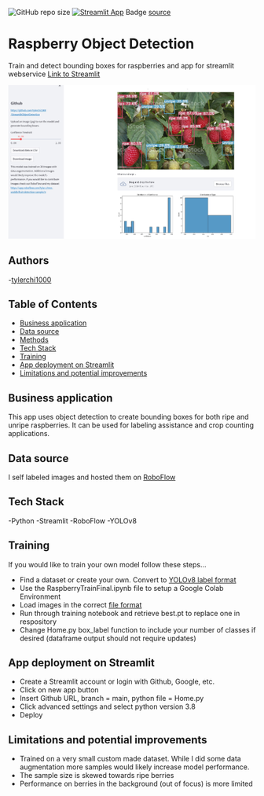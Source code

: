 
![GitHub repo size](https://img.shields.io/github/repo-size/tylerchi1000/StreamlitObjectDetection)
[![Streamlit App](https://static.streamlit.io/badges/streamlit_badge_black_white.svg)](https://tylerchi1000-streamlitobjectdetection-home-9ldy0p.streamlit.app/)
Badge [source](https://shields.io/)

# Raspberry Object Detection

Train and detect bounding boxes for raspberries and app for streamlit webservice
[Link to Streamlit](https://tylerchi1000-streamlitobjectdetection-home-9ldy0p.streamlit.app/)

![Screenshot](https://github.com/tylerchi1000/StreamlitObjectDetection/blob/main/assets/Home_screenshot.jpg)

## Authors

-[tylerchi1000](https://github.com/tylerchi1000)

## Table of Contents

 - [Business application](#business-application)
 - [Data source](#data-source)
 - [Methods](#methods)
 - [Tech Stack](#tech-stack)
 - [Training](#training)
 - [App deployment on Streamlit](#app-deployed-on-streamlit)
 - [Limitations and potential improvements](#Limitations-and-potential-improvements)

## Business application

This app uses object detection to create bounding boxes for both ripe and unripe raspberries. It can be used for labeling assistance and crop counting applications.

## Data source

I self labeled images and hosted them on [RoboFlow](https://app.roboflow.com/tyler-chinn-xnddb/fruit-detection-sample/3)

## Tech Stack

-Python
-Streamlit
-RoboFlow
-YOLOv8

## Training

If you would like to train your own model follow these steps...

 - Find a dataset or create your own. Convert to [YOLOv8 label format](https://roboflow.com/formats/yolov8-pytorch-txt)
 - Use the RaspberryTrainFinal.ipynb file to setup a Google Colab Environment
 - Load images in the correct [file format](https://blog.roboflow.com/how-to-save-and-load-weights-in-google-colab/)
 - Run through training notebook and retrieve best.pt to replace one in respository
 - Change Home.py box_label function to include your number of classes if desired (dataframe output should not require updates)

## App deployment on Streamlit

 - Create a Streamlit account or login with Github, Google, etc.
 - Click on new app button
 - Insert Github URL, branch = main, python file = Home.py
 - Click advanced settings and select python version 3.8
 - Deploy

## Limitations and potential improvements

 - Trained on a very small custom made dataset. While I did some data augmentation more samples would likely increase model performance.
 - The sample size is skewed towards ripe berries
 - Performance on berries in the background (out of focus) is more limited
